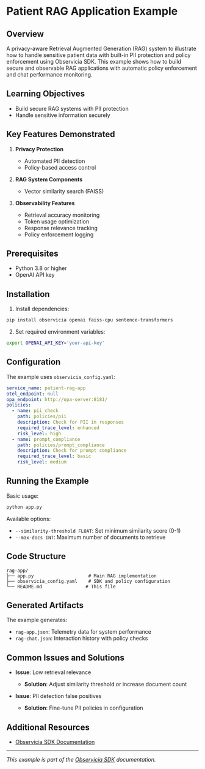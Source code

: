 # Patient RAG Application Example

## Overview
A privacy-aware Retrieval Augmented Generation (RAG) system to illustrate how to handle sensitive patient data with built-in PII protection and policy enforcement using Observicia SDK. 
This example shows how to build secure and observable RAG applications with automatic policy enforcement and chat performance monitoring.

## Learning Objectives
- Build secure RAG systems with PII protection
- Handle sensitive information securely

## Key Features Demonstrated
1. **Privacy Protection**
   - Automated PII detection
   - Policy-based access control

2. **RAG System Components**
   - Vector similarity search (FAISS)

3. **Observability Features**
   - Retrieval accuracy monitoring
   - Token usage optimization
   - Response relevance tracking
   - Policy enforcement logging

## Prerequisites
- Python 3.8 or higher
- OpenAI API key

## Installation

1. Install dependencies:
```bash
pip install observicia openai faiss-cpu sentence-transformers
```

2. Set required environment variables:
```bash
export OPENAI_API_KEY='your-api-key'
```

## Configuration

The example uses `observicia_config.yaml`:
```yaml
service_name: patient-rag-app
otel_endpoint: null
opa_endpoint: http://opa-server:8181/
policies:
  - name: pii_check
    path: policies/pii
    description: Check for PII in responses
    required_trace_level: enhanced
    risk_level: high
  - name: prompt_compliance
    path: policies/prompt_compliance
    description: Check for prompt compliance
    required_trace_level: basic
    risk_level: medium
```

## Running the Example

Basic usage:
```bash
python app.py
```

Available options:
- `--similarity-threshold FLOAT`: Set minimum similarity score (0-1)
- `--max-docs INT`: Maximum number of documents to retrieve

## Code Structure

```
rag-app/
├── app.py                    # Main RAG implementation
├── observicia_config.yaml    # SDK and policy configuration
└── README.md                # This file
```


## Generated Artifacts
The example generates:
- `rag-app.json`: Telemetry data for system performance
- `rag-chat.json`: Interaction history with policy checks


## Common Issues and Solutions
- **Issue**: Low retrieval relevance
  - **Solution**: Adjust similarity threshold or increase document count

- **Issue**: PII detection false positives
  - **Solution**: Fine-tune PII policies in configuration

## Additional Resources
- [Observicia SDK Documentation](https://observicia.readthedocs.io/)


---
*This example is part of the [Observicia SDK](https://github.com/observicia/observicia) documentation.*